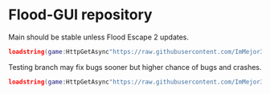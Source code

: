 # Flood-GUI repository

Main should be stable unless Flood Escape 2 updates.
```lua
loadstring(game:HttpGetAsync"https://raw.githubusercontent.com/ImMejor35/Flood-GUI/main/loader.lua")"main"
```

Testing branch may fix bugs sooner but higher chance of bugs and crashes.
```lua
loadstring(game:HttpGetAsync"https://raw.githubusercontent.com/ImMejor35/Flood-GUI/main/loader.lua")"testing"
```


